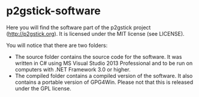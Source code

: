 p2gstick-software
========
Here you will find the software part of the p2gstick project (http://p2gstick.org).
It is licensed under the MIT license (see LICENSE).

You will notice that there are two folders:
* The source folder contains the source code for the software. It was written in C# using MS Visual Studio 2013 Professional and to be run on computers with .NET Framework 3.0 or higher.
* The compiled folder contains a compiled version of the software. It also contains a portable version of GPG4Win. Please not that this is released under the GPL license.
